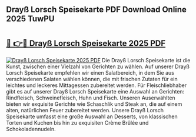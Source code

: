 ## Drayß Lorsch Speisekarte PDF Download Online 2025 TuwPU

# <h2><a href="http://gc8s8ad.nevu.top/?p=Dray%c3%9f+Lorsch+Speisekarte">🔗 👉🔴 Drayß Lorsch Speisekarte 2025 PDF</a></h2>

[![Drayß Lorsch Speisekarte 2025 PDF](https://i.imgur.com/dBaPXMq.png)](http://gc8s8ad.nevu.top/?p=Dray%c3%9f+Lorsch+Speisekarte)
Die Drayß Lorsch Speisekarte ist die Kunst, zwischen einer Vielzahl von Gerichten zu wählen. Auf unserer Drayß Lorsch Speisekarte empfehlen wir einen Salatbereich, in dem Sie aus verschiedenen Salaten wählen können, die mit frischen Zutaten für ein leichtes und leckeres Mittagessen zubereitet werden. Für Fleischliebhaber gibt es auf unserer Drayß Lorsch Speisekarte eine Auswahl an Gerichten: Rindfleisch, Schweinefleisch, Huhn und Fisch. Unseren Auserwählten bieten wir exquisite Gerichte wie Schaschlik und Steak an, die auf einem alten, natürlichen Feuer zubereitet werden. Unsere Drayß Lorsch Speisekarte umfasst eine große Auswahl an Desserts, von klassischen Torten und Kuchen bis hin zu exquisiten Crème Brûlée und Schokoladennudeln.
